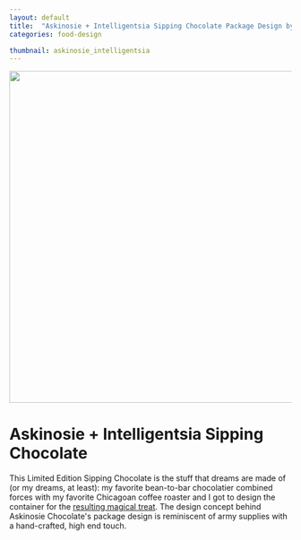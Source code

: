 ```yaml
---
layout: default
title:  "Askinosie + Intelligentsia Sipping Chocolate Package Design by"
categories: food-design

thumbnail: askinosie_intelligentsia
---
```


<img src="{{ site.baseurl}}/images/askinosie_intelligentsia_02.jpg" width="790" height="593">

# Askinosie + Intelligentsia Sipping Chocolate

This Limited Edition Sipping Chocolate is the stuff that dreams are made of (or my dreams, at least): my favorite bean-to-bar chocolatier combined forces with my favorite Chicagoan coffee roaster and I got to design the container for the [resulting magical treat](http://www.askinosie.com/p-175-limited-edition-sipping-chocolate-intelligentsia-coffee.aspx). The design concept behind Askinosie Chocolate's package design is reminiscent of army supplies with a hand-crafted, high end touch.

